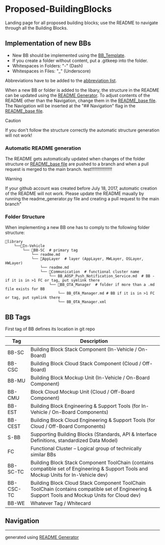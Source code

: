 # Proposed-BuildingBlocks

Landing page for all proposed building blocks; use the README to navigate through all the Building Blocks.

## Implementation of new BBs

- New BB should be implemented using the [BB_Template](/utils/BB_Template.md).  
- If you create a folder without content, put a .gitkeep into the folder.  
- Whitespaces in Folders: "-" (Dash)  
- Whitespaces in Files: "_" (Underscore)  

Abbreviations have to be added to the [abbreviation list](/utils/Abbreviations.md).

When a new BB or folder is added to the libary, the structure in the README can be updated using 
the [README Generator](/scripts/readme_generator.py). To adjust contents of the README other than 
the Navigation, change them in the [README_base file](/utils/README_base.md). The Navigation will 
be inserted at the "## Navigation" flag in the [README_base file](/utils/README_base.md).

> [!CAUTION]
> If you don't follow the structure correctly the automatic structure generation will not work!

### Automatic README generation

The README gets automatically updated when changes of the folder structure or [README_base file](/utils/README_base.md) are pushed to a branch and when a pull request is merged to the main branch. test!!!!!!!!!!!!!!!!!

> [!Warning]
>If your github account was created before July 18, 2017, automatic creation of the README will not work. Please update the README maually by running the readme_generator.py file and creating a pull request to the main branch"

### Folder Structure

When implementing a new BB one has to comply to the following folder structure:

```
📁library
    └──📁In-Vehicle
        └── 📁BB-SC  # primary tag
            └── readme.md  
            └── 📁AppLayer  # layer (AppLayer, MWLayer, OSLayer, HWLayer)
                └── readme.md  
                └── 📁Communication  # functional cluster name
                    └── BB_AOSP_Push_Notification_Service.md  # BB - if it is in >1 FC or tag, put symlink there
                    └── 📁BB_OTA_Manager  # folder if more than a .md file exists for BB
                        └── BB_OTA_Manager.md # BB if it is in >1 FC or tag, put symlink there
                        └── BB_OTA_Manager.xml 

```

## BB Tags

First tag of BB defines its location in git repo

|Tag|Description|
|----|----|
|BB-SC|Building Block Stack Component (In-Vehicle / On-Board)|
|BB-CSC|Building Block Cloud Stack Component (Cloud / Off-Board)|
|BB-MU|Building Block Mockup Unit (In-Vehicle / On-Board Component)|
|BB-CMU|Block Cloud Mockup Unit (Cloud / Off-Board Component)|
|BB-EST|Building Block Engineering & Support Tools (for In-Vehicle / On-Board Components)|
|BB-CEST|Building Block Cloud Engineering & Support Tools (for Cloud / Off-Board Components)|
|S-BB|Supporting Building Blocks (Standards, API & Interface Definitions, standardized Data Model)|
|FC|Functional Cluster – Logical group of technically similar BBs|
|BB-SC-TC|Building Block Stack Component ToolChain (contains compatible set of Engineering & Support Tools and Mockup Units for In-Vehicle dev)|
|BB-CSC-TC|Building Block Cloud Stack Component ToolChain ToolChain (contains compatible set of Engineering & Support Tools and Mockup Units for Cloud dev)|
|BB-WE|Whatever Tag / Whitecard|

## Navigation
***
generated using [README Generator](/scripts/readme_generator.py)